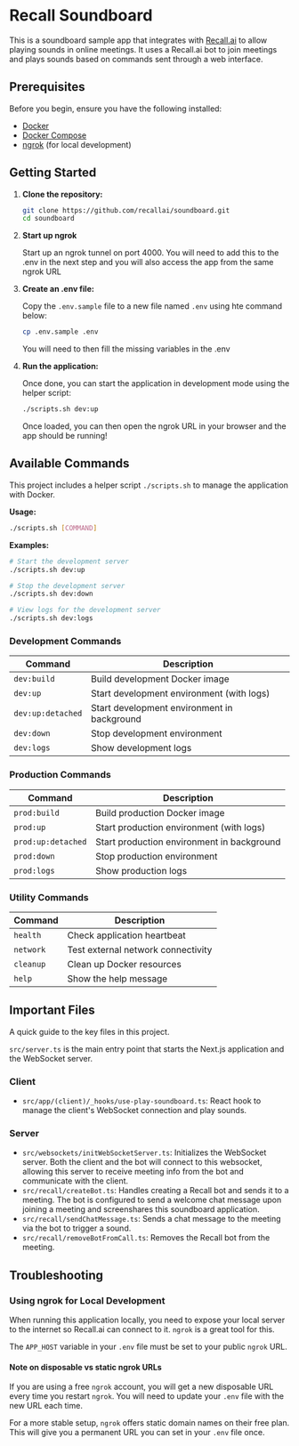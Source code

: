 # Recall Soundboard

This is a soundboard sample app that integrates with [Recall.ai](https://recall.ai) to allow playing sounds in online meetings. It uses a Recall.ai bot to join meetings and plays sounds based on commands sent through a web interface.

## Prerequisites

Before you begin, ensure you have the following installed:

- [Docker](https://docs.docker.com/get-docker/)
- [Docker Compose](https://docs.docker.com/compose/install/)
- [ngrok](https://ngrok.com/download) (for local development)

## Getting Started

1.  **Clone the repository:**

    ```bash
    git clone https://github.com/recallai/soundboard.git
    cd soundboard
    ```

2.  **Start up ngrok**

    Start up an ngrok tunnel on port 4000. You will need to add this to the .env in the next step and you will also access the app from the same ngrok URL

3.  **Create an .env file:**

    Copy the `.env.sample` file to a new file named `.env` using hte command below:

    ```bash
    cp .env.sample .env
    ```

    You will need to then fill the missing variables in the .env

4.  **Run the application:**

    Once done, you can start the application in development mode using the helper script:

    ```bash
    ./scripts.sh dev:up
    ```

    Once loaded, you can then open the ngrok URL in your browser and the app should be running!

## Available Commands

This project includes a helper script `./scripts.sh` to manage the application with Docker.

**Usage:**

```bash
./scripts.sh [COMMAND]
```

**Examples:**

```bash
# Start the development server
./scripts.sh dev:up

# Stop the development server
./scripts.sh dev:down

# View logs for the development server
./scripts.sh dev:logs
```

### Development Commands

| Command           | Description                                 |
| ----------------- | ------------------------------------------- |
| `dev:build`       | Build development Docker image              |
| `dev:up`          | Start development environment (with logs)   |
| `dev:up:detached` | Start development environment in background |
| `dev:down`        | Stop development environment                |
| `dev:logs`        | Show development logs                       |

### Production Commands

| Command            | Description                                |
| ------------------ | ------------------------------------------ |
| `prod:build`       | Build production Docker image              |
| `prod:up`          | Start production environment (with logs)   |
| `prod:up:detached` | Start production environment in background |
| `prod:down`        | Stop production environment                |
| `prod:logs`        | Show production logs                       |

### Utility Commands

| Command   | Description                        |
| --------- | ---------------------------------- |
| `health`  | Check application heartbeat        |
| `network` | Test external network connectivity |
| `cleanup` | Clean up Docker resources          |
| `help`    | Show the help message              |

## Important Files

A quick guide to the key files in this project.

`src/server.ts` is the main entry point that starts the Next.js application and the WebSocket server.

### Client

- `src/app/(client)/_hooks/use-play-soundboard.ts`: React hook to manage the client's WebSocket connection and play sounds.

### Server

- `src/websockets/initWebSocketServer.ts`: Initializes the WebSocket server. Both the client and the bot will connect to this websocket, allowing this server to receive meeting info from the bot and communicate with the client.
- `src/recall/createBot.ts`: Handles creating a Recall bot and sends it to a meeting. The bot is configured to send a welcome chat message upon joining a meeting and screenshares this soundboard application.
- `src/recall/sendChatMessage.ts`: Sends a chat message to the meeting via the bot to trigger a sound.
- `src/recall/removeBotFromCall.ts`: Removes the Recall bot from the meeting.

## Troubleshooting

### Using ngrok for Local Development

When running this application locally, you need to expose your local server to the internet so Recall.ai can connect to it. `ngrok` is a great tool for this.

The `APP_HOST` variable in your `.env` file must be set to your public `ngrok` URL.

#### Note on disposable vs static ngrok URLs

If you are using a free `ngrok` account, you will get a new disposable URL every time you restart `ngrok`. You will need to update your `.env` file with the new URL each time.

For a more stable setup, `ngrok` offers static domain names on their free plan. This will give you a permanent URL you can set in your `.env` file once.
